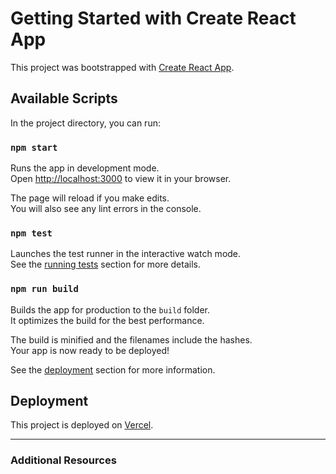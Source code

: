 # Getting Started with Create React App

This project was bootstrapped with [Create React App](https://github.com/facebook/create-react-app).

## Available Scripts

In the project directory, you can run:

### `npm start`

Runs the app in development mode.\
Open [http://localhost:3000](http://localhost:3000) to view it in your browser.

The page will reload if you make edits.\
You will also see any lint errors in the console.

### `npm test`

Launches the test runner in the interactive watch mode.\
See the [running tests](https://facebook.github.io/create-react-app/docs/running-tests) section for more details.

### `npm run build`

Builds the app for production to the `build` folder.\
It optimizes the build for the best performance.

The build is minified and the filenames include the hashes.\
Your app is now ready to be deployed!

See the [deployment](https://facebook.github.io/create-react-app/docs/deployment) section for more information.

## Deployment

This project is deployed on [Vercel](https://react-chat-app-theta-eosin.vercel.app/).

---

### Additional Resources
